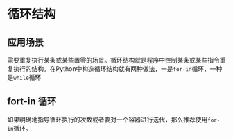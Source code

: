 # 循环结构
## 应用场景
需要重复执行某条或某些置零的场景。循环结构就是程序中控制某条或某些指令重复执行的结构。在Python中构造循环结构就有两种做法，一是`for-in`循环，一种是`while`循环
## fort-in 循环
如果明确地指导循环执行的次数或者要对一个容器进行迭代，那么推荐使用`for-in`循环。

